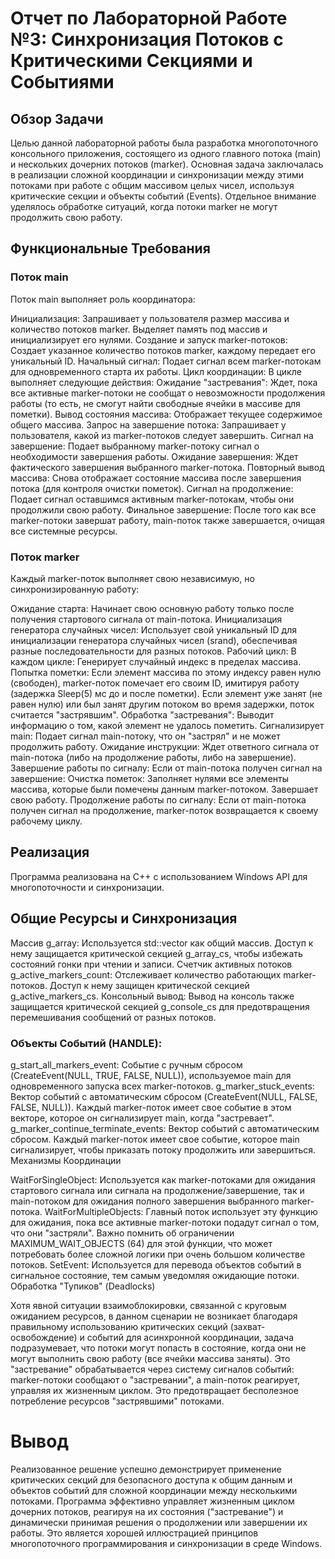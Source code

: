 # Отчет по Лабораторной Работе №3: Синхронизация Потоков с Критическими Секциями и Событиями
## Обзор Задачи
Целью данной лабораторной работы была разработка многопоточного консольного приложения, состоящего из одного главного потока (main) и нескольких дочерних потоков (marker). Основная задача заключалась в реализации сложной координации и синхронизации между этими потоками при работе с общим массивом целых чисел, используя критические секции и объекты событий (Events). Отдельное внимание уделялось обработке ситуаций, когда потоки marker не могут продолжить свою работу.

## Функциональные Требования

### Поток main

Поток main выполняет роль координатора:

Инициализация: Запрашивает у пользователя размер массива и количество потоков marker. Выделяет память под массив и инициализирует его нулями.
Создание и запуск marker-потоков: Создает указанное количество потоков marker, каждому передает его уникальный ID.
Начальный сигнал: Подает сигнал всем marker-потокам для одновременного старта их работы.
Цикл координации: В цикле выполняет следующие действия:
Ожидание "застревания": Ждет, пока все активные marker-потоки не сообщат о невозможности продолжения работы (то есть, не смогут найти свободные ячейки в массиве для пометки).
Вывод состояния массива: Отображает текущее содержимое общего массива.
Запрос на завершение потока: Запрашивает у пользователя, какой из marker-потоков следует завершить.
Сигнал на завершение: Подает выбранному marker-потоку сигнал о необходимости завершения работы.
Ожидание завершения: Ждет фактического завершения выбранного marker-потока.
Повторный вывод массива: Снова отображает состояние массива после завершения потока (для контроля очистки пометок).
Сигнал на продолжение: Подает сигнал оставшимся активным marker-потокам, чтобы они продолжили свою работу.
Финальное завершение: После того как все marker-потоки завершат работу, main-поток также завершается, очищая все системные ресурсы.

### Поток marker
Каждый marker-поток выполняет свою независимую, но синхронизированную работу:

Ожидание старта: Начинает свою основную работу только после получения стартового сигнала от main-потока.
Инициализация генератора случайных чисел: Использует свой уникальный ID для инициализации генератора случайных чисел (srand), обеспечивая разные последовательности для разных потоков.
Рабочий цикл: В каждом цикле:
Генерирует случайный индекс в пределах массива.
Попытка пометки:
Если элемент массива по этому индексу равен нулю (свободен), marker-поток помечает его своим ID, имитируя работу (задержка Sleep(5) мс до и после пометки).
Если элемент уже занят (не равен нулю) или был занят другим потоком во время задержки, поток считается "застрявшим".
Обработка "застревания":
Выводит информацию о том, какой элемент не удалось пометить.
Сигнализирует main: Подает сигнал main-потоку, что он "застрял" и не может продолжить работу.
Ожидание инструкции: Ждет ответного сигнала от main-потока (либо на продолжение работы, либо на завершение).
Завершение работы по сигналу: Если от main-потока получен сигнал на завершение:
Очистка пометок: Заполняет нулями все элементы массива, которые были помечены данным marker-потоком.
Завершает свою работу.
Продолжение работы по сигналу: Если от main-потока получен сигнал на продолжение, marker-поток возвращается к своему рабочему циклу.


##  Реализация
Программа реализована на C++ с использованием Windows API для многопоточности и синхронизации.


## Общие Ресурсы и Синхронизация
Массив g_array: Используется std::vector<int> как общий массив. Доступ к нему защищается критической секцией g_array_cs, чтобы избежать состояний гонки при чтении и записи.
Счетчик активных потоков g_active_markers_count: Отслеживает количество работающих marker-потоков. Доступ к нему защищен критической секцией g_active_markers_cs.
Консольный вывод: Вывод на консоль также защищается критической секцией g_console_cs для предотвращения перемешивания сообщений от разных потоков.

### Объекты Событий (HANDLE):
g_start_all_markers_event: Событие с ручным сбросом (CreateEvent(NULL, TRUE, FALSE, NULL)), используемое main для одновременного запуска всех marker-потоков.
g_marker_stuck_events: Вектор событий с автоматическим сбросом (CreateEvent(NULL, FALSE, FALSE, NULL)). Каждый marker-поток имеет свое событие в этом векторе, которое он сигнализирует main, когда "застревает".
g_marker_continue_terminate_events: Вектор событий с автоматическим сбросом. Каждый marker-поток имеет свое событие, которое main сигнализирует, чтобы приказать потоку продолжить или завершиться.
Механизмы Координации

WaitForSingleObject: Используется как marker-потоками для ожидания стартового сигнала или сигнала на продолжение/завершение, так и main-потоком для ожидания полного завершения выбранного marker-потока.
WaitForMultipleObjects: Главный поток использует эту функцию для ожидания, пока все активные marker-потоки подадут сигнал о том, что они "застряли". Важно помнить об ограничении MAXIMUM_WAIT_OBJECTS (64) для этой функции, что может потребовать более сложной логики при очень большом количестве потоков.
SetEvent: Используется для перевода объектов событий в сигнальное состояние, тем самым уведомляя ожидающие потоки.
Обработка "Тупиков" (Deadlocks)

Хотя явной ситуации взаимоблокировки, связанной с круговым ожиданием ресурсов, в данном сценарии не возникает благодаря правильному использованию критических секций (захват-освобождение) и событий для асинхронной координации, задача подразумевает, что потоки могут попасть в состояние, когда они не могут выполнить свою работу (все ячейки массива заняты). Это "застревание" обрабатывается через систему сигналов событий: marker-потоки сообщают о "застревании", а main-поток реагирует, управляя их жизненным циклом. Это предотвращает бесполезное потребление ресурсов "застрявшими" потоками.

# Вывод
Реализованное решение успешно демонстрирует применение критических секций для безопасного доступа к общим данным и объектов событий для сложной координации между несколькими потоками. Программа эффективно управляет жизненным циклом дочерних потоков, реагируя на их состояния ("застревание") и динамически принимая решения о продолжении или завершении их работы. Это является хорошей иллюстрацией принципов многопоточного программирования и синхронизации в среде Windows.
